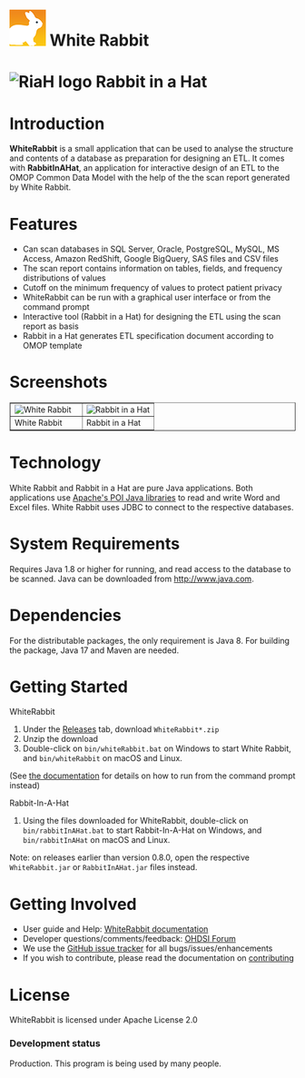 ![WR logo](https://github.com/OHDSI/WhiteRabbit/blob/master/whiterabbit/src/main/resources/org/ohdsi/whiterabbit/WhiteRabbit64.png) White Rabbit 
===========

![RiaH logo](https://github.com/OHDSI/WhiteRabbit/blob/master/rabbitinahat/src/main/resources/org/ohdsi/rabbitInAHat/RabbitInAHat64.png) Rabbit in a Hat
===========

Introduction
========
**WhiteRabbit** is a small application that can be used to analyse the structure and contents of a database as preparation for designing an ETL. It comes with **RabbitInAHat**, an application for interactive design of an ETL to the OMOP Common Data Model with the help of the the scan report generated by White Rabbit. 

Features
========
- Can scan databases in SQL Server, Oracle, PostgreSQL, MySQL, MS Access, Amazon RedShift, Google BigQuery, SAS files and CSV files
- The scan report contains information on tables, fields, and frequency distributions of values
- Cutoff on the minimum frequency of values to protect patient privacy
- WhiteRabbit can be run with a graphical user interface or from the command prompt
- Interactive tool (Rabbit in a Hat) for designing the ETL using the scan report as basis
- Rabbit in a Hat generates ETL specification document according to OMOP template

Screenshots
===========
<table border = "">
<tr valign="top">
<td width = 50%>
  <img src="https://github.com/OHDSI/WhiteRabbit/blob/master/docs/images/WRScreenshot.png" alt="White Rabbit" title="White Rabbit" />
</td>
<td width = 50%>
 <img src="https://github.com/OHDSI/WhiteRabbit/blob/master/docs/images/RIAHScreenshot.png" alt="Rabbit in a Hat" title="Rabbit in a Hat" />
</td>
</tr><tr>
<td>White Rabbit</td><td>Rabbit in a Hat</td>
</tr>
</table>

Technology
============
White Rabbit and Rabbit in a Hat are pure Java applications. Both applications use [Apache's POI Java libraries](http://poi.apache.org/) to read and write Word and Excel files. 
White Rabbit uses JDBC to connect to the respective databases.

System Requirements
============
Requires Java 1.8 or higher for running, and read access to the database to be scanned. Java can be downloaded from
<a href="http://www.java.com" target="_blank">http://www.java.com</a>.

Dependencies
============
For the distributable packages, the only requirement is Java 8. For building the package, Java 17 and Maven are needed.

Getting Started
===============
WhiteRabbit

1. Under the [Releases](https://github.com/OHDSI/WhiteRabbit/releases) tab, download `WhiteRabbit*.zip`
2. Unzip the download
3. Double-click on `bin/whiteRabbit.bat` on Windows to start White Rabbit, and `bin/whiteRabbit` on macOS and Linux.

(See [the documentation](http://ohdsi.github.io/WhiteRabbit/WhiteRabbit.html#running-from-the-command-line) for details on how to run from the command prompt instead)

Rabbit-In-A-Hat

1. Using the files downloaded for WhiteRabbit, double-click on `bin/rabbitInAHat.bat` to start Rabbit-In-A-Hat on Windows, and `bin/rabbitInAHat` on macOS and Linux.

Note: on releases earlier than version 0.8.0, open the respective `WhiteRabbit.jar` or `RabbitInAHat.jar` files instead.


Getting Involved
=============
* User guide and Help: [WhiteRabbit documentation](http://ohdsi.github.io/WhiteRabbit)
* Developer questions/comments/feedback: [OHDSI Forum](http://forums.ohdsi.org/c/developers)
* We use the [GitHub issue tracker](../../issues) for all bugs/issues/enhancements
* If you wish to contribute, please read the documentation on [contributing](CONTRIBUTING.md)

License
=======
WhiteRabbit is licensed under Apache License 2.0

### Development status

Production. This program is being used by many people.
